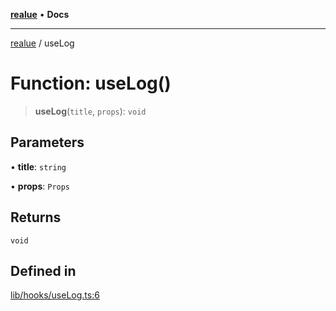 [**realue**](../README.md) • **Docs**

***

[realue](../README.md) / useLog

# Function: useLog()

> **useLog**(`title`, `props`): `void`

## Parameters

• **title**: `string`

• **props**: `Props`

## Returns

`void`

## Defined in

[lib/hooks/useLog.ts:6](https://github.com/nevoland/realue/blob/61d16d842d4c11bef8dfade29a565911353a8f17/lib/hooks/useLog.ts#L6)

